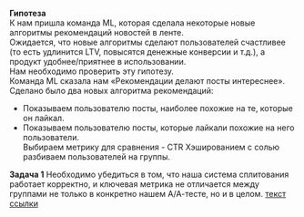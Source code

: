 **Гипотеза**  
К нам пришла команда ML, которая сделала некоторые новые алгоритмы рекомендаций новостей в ленте.  
Ожидается, что новые алгоритмы сделают пользователей счастливее (то есть удлинится LTV, повысятся денежные конверсии и т.д.), а продукт удобнее/приятнее в использовании.  
Нам необходимо проверить эту гипотезу.  
Команда ML сказала нам «Рекомендации делают посты интереснее». Сделано было два новых алгоритма рекомендаций:  
- Показываем пользователю посты, наиболее похожие на те, которые он лайкал.  
- Показываем пользователю посты, которые лайкали похожие на него пользователи.  
Выбираем метрику для сравнения - CTR
Хэшированием с солью разбиваем пользователей на группы.

**Задача 1**
Необходимо убедиться в том, что наша система сплитования работает корректно, и ключевая метрика не отличается между группами не только в конкретно нашем А/А-тесте, но и в целом.
[текст ссылки](относительный/путь/к/файлу)

